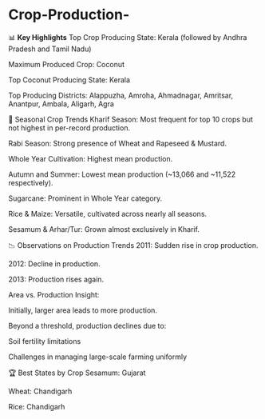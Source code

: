 # Crop-Production-
📊 <b>Key Highlights</b> 
Top Crop Producing State: Kerala (followed by Andhra Pradesh and Tamil Nadu)

Maximum Produced Crop: Coconut

Top Coconut Producing State: Kerala

Top Producing Districts: Alappuzha, Amroha, Ahmadnagar, Amritsar, Anantpur, Ambala, Aligarh, Agra

🌾 Seasonal Crop Trends
Kharif Season: Most frequent for top 10 crops but not highest in per-record production.

Rabi Season: Strong presence of Wheat and Rapeseed & Mustard.

Whole Year Cultivation: Highest mean production.

Autumn and Summer: Lowest mean production (~13,066 and ~11,522 respectively).

Sugarcane: Prominent in Whole Year category.

Rice & Maize: Versatile, cultivated across nearly all seasons.

Sesamum & Arhar/Tur: Grown almost exclusively in Kharif.

📉 Observations on Production Trends
2011: Sudden rise in crop production.

2012: Decline in production.

2013: Production rises again.

Area vs. Production Insight:

Initially, larger area leads to more production.

Beyond a threshold, production declines due to:

Soil fertility limitations

Challenges in managing large-scale farming uniformly

🏆 Best States by Crop
Sesamum: Gujarat

Wheat: Chandigarh

Rice: Chandigarh
